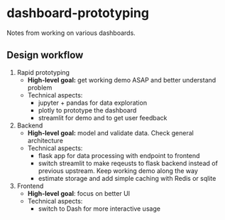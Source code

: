 # dashboard-prototyping
Notes from working on various dashboards.

## Design workflow

1. Rapid prototyping
   - **High-level goal:** get working demo ASAP and better understand problem
   - Technical aspects:
     - jupyter + pandas for data exploration
     - plotly to prototype the dashboard
     - streamlit for demo and to get user feedback
2. Backend
   - **High-level goal:** model and validate data. Check general architecture
   - Technical aspects:
     - flask app for data processing with endpoint to frontend
     - switch streamlit to make reqeusts to flask backend instead of previous upstream. Keep working demo along the way
     - estimate storage and add simple caching with Redis or sqlite
4. Frontend
   - **High-level goal**: focus on better UI
   - Technical aspects:
     - switch to Dash for more interactive usage 
